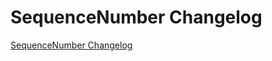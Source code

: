 # SequenceNumber Changelog

[SequenceNumber Changelog](https://github.com/spryker/SequenceNumber/releases)
